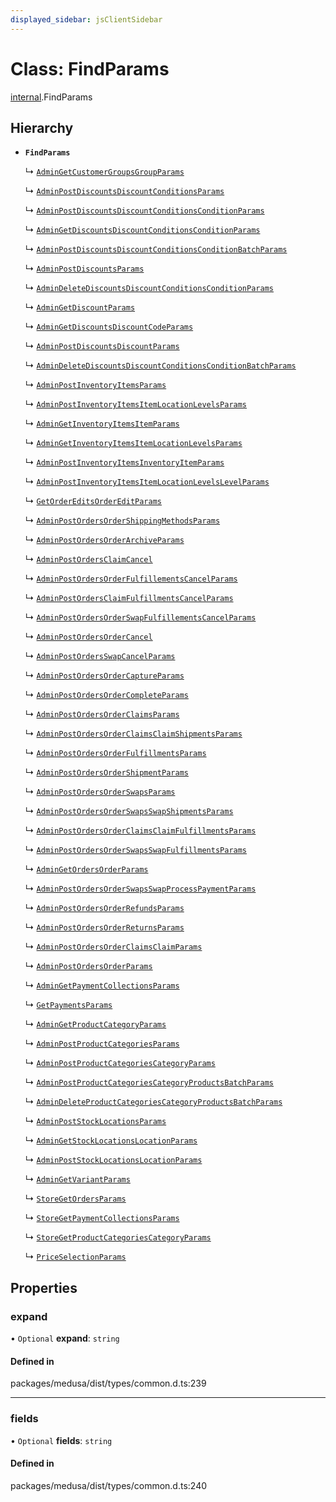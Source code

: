 ```yaml
---
displayed_sidebar: jsClientSidebar
---
```


# Class: FindParams

[internal](../modules/internal-6.md).FindParams

## Hierarchy

- **`FindParams`**

  ↳ [`AdminGetCustomerGroupsGroupParams`](internal-6.AdminGetCustomerGroupsGroupParams.md)

  ↳ [`AdminPostDiscountsDiscountConditionsParams`](internal-8.AdminPostDiscountsDiscountConditionsParams.md)

  ↳ [`AdminPostDiscountsDiscountConditionsConditionParams`](internal-8.AdminPostDiscountsDiscountConditionsConditionParams.md)

  ↳ [`AdminGetDiscountsDiscountConditionsConditionParams`](internal-8.AdminGetDiscountsDiscountConditionsConditionParams.md)

  ↳ [`AdminPostDiscountsDiscountConditionsConditionBatchParams`](internal-8.AdminPostDiscountsDiscountConditionsConditionBatchParams.md)

  ↳ [`AdminPostDiscountsParams`](internal-8.internal.AdminPostDiscountsParams.md)

  ↳ [`AdminDeleteDiscountsDiscountConditionsConditionParams`](internal-8.internal.AdminDeleteDiscountsDiscountConditionsConditionParams.md)

  ↳ [`AdminGetDiscountParams`](internal-8.internal.AdminGetDiscountParams.md)

  ↳ [`AdminGetDiscountsDiscountCodeParams`](internal-8.internal.AdminGetDiscountsDiscountCodeParams.md)

  ↳ [`AdminPostDiscountsDiscountParams`](internal-8.internal.AdminPostDiscountsDiscountParams.md)

  ↳ [`AdminDeleteDiscountsDiscountConditionsConditionBatchParams`](internal-8.internal.AdminDeleteDiscountsDiscountConditionsConditionBatchParams.md)

  ↳ [`AdminPostInventoryItemsParams`](internal-8.internal.AdminPostInventoryItemsParams.md)

  ↳ [`AdminPostInventoryItemsItemLocationLevelsParams`](internal-8.internal.AdminPostInventoryItemsItemLocationLevelsParams.md)

  ↳ [`AdminGetInventoryItemsItemParams`](internal-8.internal.AdminGetInventoryItemsItemParams.md)

  ↳ [`AdminGetInventoryItemsItemLocationLevelsParams`](internal-8.internal.AdminGetInventoryItemsItemLocationLevelsParams.md)

  ↳ [`AdminPostInventoryItemsInventoryItemParams`](internal-8.internal.AdminPostInventoryItemsInventoryItemParams.md)

  ↳ [`AdminPostInventoryItemsItemLocationLevelsLevelParams`](internal-8.internal.AdminPostInventoryItemsItemLocationLevelsLevelParams.md)

  ↳ [`GetOrderEditsOrderEditParams`](internal-8.internal.GetOrderEditsOrderEditParams.md)

  ↳ [`AdminPostOrdersOrderShippingMethodsParams`](internal-8.internal.AdminPostOrdersOrderShippingMethodsParams.md)

  ↳ [`AdminPostOrdersOrderArchiveParams`](internal-8.internal.AdminPostOrdersOrderArchiveParams.md)

  ↳ [`AdminPostOrdersClaimCancel`](internal-8.internal.AdminPostOrdersClaimCancel.md)

  ↳ [`AdminPostOrdersOrderFulfillementsCancelParams`](internal-8.internal.AdminPostOrdersOrderFulfillementsCancelParams.md)

  ↳ [`AdminPostOrdersClaimFulfillmentsCancelParams`](internal-8.internal.AdminPostOrdersClaimFulfillmentsCancelParams.md)

  ↳ [`AdminPostOrdersOrderSwapFulfillementsCancelParams`](internal-8.internal.AdminPostOrdersOrderSwapFulfillementsCancelParams.md)

  ↳ [`AdminPostOrdersOrderCancel`](internal-8.internal.AdminPostOrdersOrderCancel.md)

  ↳ [`AdminPostOrdersSwapCancelParams`](internal-8.internal.AdminPostOrdersSwapCancelParams.md)

  ↳ [`AdminPostOrdersOrderCaptureParams`](internal-8.internal.AdminPostOrdersOrderCaptureParams.md)

  ↳ [`AdminPostOrdersOrderCompleteParams`](internal-8.internal.AdminPostOrdersOrderCompleteParams.md)

  ↳ [`AdminPostOrdersOrderClaimsParams`](internal-8.internal.AdminPostOrdersOrderClaimsParams.md)

  ↳ [`AdminPostOrdersOrderClaimsClaimShipmentsParams`](internal-8.internal.AdminPostOrdersOrderClaimsClaimShipmentsParams.md)

  ↳ [`AdminPostOrdersOrderFulfillmentsParams`](internal-8.internal.AdminPostOrdersOrderFulfillmentsParams.md)

  ↳ [`AdminPostOrdersOrderShipmentParams`](internal-8.internal.AdminPostOrdersOrderShipmentParams.md)

  ↳ [`AdminPostOrdersOrderSwapsParams`](internal-8.internal.AdminPostOrdersOrderSwapsParams.md)

  ↳ [`AdminPostOrdersOrderSwapsSwapShipmentsParams`](internal-8.internal.AdminPostOrdersOrderSwapsSwapShipmentsParams.md)

  ↳ [`AdminPostOrdersOrderClaimsClaimFulfillmentsParams`](internal-8.internal.AdminPostOrdersOrderClaimsClaimFulfillmentsParams.md)

  ↳ [`AdminPostOrdersOrderSwapsSwapFulfillmentsParams`](internal-8.internal.AdminPostOrdersOrderSwapsSwapFulfillmentsParams.md)

  ↳ [`AdminGetOrdersOrderParams`](internal-8.internal.AdminGetOrdersOrderParams.md)

  ↳ [`AdminPostOrdersOrderSwapsSwapProcessPaymentParams`](internal-8.internal.AdminPostOrdersOrderSwapsSwapProcessPaymentParams.md)

  ↳ [`AdminPostOrdersOrderRefundsParams`](internal-8.internal.AdminPostOrdersOrderRefundsParams.md)

  ↳ [`AdminPostOrdersOrderReturnsParams`](internal-8.internal.AdminPostOrdersOrderReturnsParams.md)

  ↳ [`AdminPostOrdersOrderClaimsClaimParams`](internal-8.internal.AdminPostOrdersOrderClaimsClaimParams.md)

  ↳ [`AdminPostOrdersOrderParams`](internal-8.internal.AdminPostOrdersOrderParams.md)

  ↳ [`AdminGetPaymentCollectionsParams`](internal-8.internal.AdminGetPaymentCollectionsParams.md)

  ↳ [`GetPaymentsParams`](internal-8.internal.GetPaymentsParams.md)

  ↳ [`AdminGetProductCategoryParams`](internal-8.internal.AdminGetProductCategoryParams.md)

  ↳ [`AdminPostProductCategoriesParams`](internal-8.internal.AdminPostProductCategoriesParams.md)

  ↳ [`AdminPostProductCategoriesCategoryParams`](internal-8.internal.AdminPostProductCategoriesCategoryParams.md)

  ↳ [`AdminPostProductCategoriesCategoryProductsBatchParams`](internal-8.internal.AdminPostProductCategoriesCategoryProductsBatchParams.md)

  ↳ [`AdminDeleteProductCategoriesCategoryProductsBatchParams`](internal-8.internal.AdminDeleteProductCategoriesCategoryProductsBatchParams.md)

  ↳ [`AdminPostStockLocationsParams`](internal-8.internal.AdminPostStockLocationsParams.md)

  ↳ [`AdminGetStockLocationsLocationParams`](internal-8.internal.AdminGetStockLocationsLocationParams.md)

  ↳ [`AdminPostStockLocationsLocationParams`](internal-8.internal.AdminPostStockLocationsLocationParams.md)

  ↳ [`AdminGetVariantParams`](internal-8.internal.AdminGetVariantParams.md)

  ↳ [`StoreGetOrdersParams`](internal-8.internal.StoreGetOrdersParams.md)

  ↳ [`StoreGetPaymentCollectionsParams`](internal-8.internal.StoreGetPaymentCollectionsParams.md)

  ↳ [`StoreGetProductCategoriesCategoryParams`](internal-8.internal.StoreGetProductCategoriesCategoryParams.md)

  ↳ [`PriceSelectionParams`](internal-8.PriceSelectionParams.md)

## Properties

### expand

• `Optional` **expand**: `string`

#### Defined in

packages/medusa/dist/types/common.d.ts:239

___

### fields

• `Optional` **fields**: `string`

#### Defined in

packages/medusa/dist/types/common.d.ts:240
